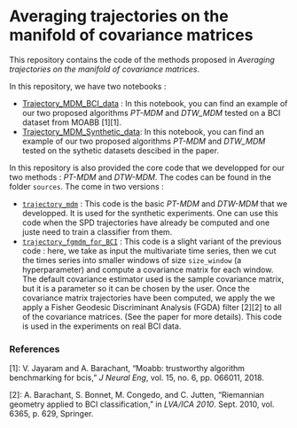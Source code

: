 # Averaging trajectories on the manifold of covariance matrices

This repository contains the code of the methods proposed in _Averaging trajectories on the manifold of covariance matrices_.

In this repository, we have two notebooks :
- [Trajectory_MDM_BCI_data](Trajectory_MDM_BCI_data.ipynb) : In this notebook, you can find an example of our two proposed algorithms _PT-MDM_ and _DTW_MDM_ tested on a BCI dataset from MOABB [1][1].
- [Trajectory_MDM_Synthetic_data](Trajectory_MDM_Synthetic_data.ipynb): In this notebook, you can find an example of our two proposed algorithms _PT-MDM_ and _DTW_MDM_ tested on the sythetic datasets descibed in the paper.

In this repository is also provided the core code that we developped for our two methods : _PT-MDM_ and _DTW-MDM_. The codes can be found in the folder `sources`. The come in two versions :
- [`trajectory_mdm`](source/trajectory_mdm.py) : This code is the basic _PT-MDM_ and _DTW-MDM_ that we developped. It is used for the synthetic experiments. One can use this code when the SPD trajectories have already be computed and one juste need to train a classifier from them.
- [`trajectory_fgmdm_for_BCI`](source/trajectory_fgmdm_for_BCI.py) : This code is a slight variant of the previous code : here, we take as input the multivariate time series, then we cut the times series into smaller windows of size `size_window` (a hyperparameter) and compute a covariance matrix for each window. The default covariance estimator used is the sample covariance matrix, but it is a parameter so it can be chosen by the user. Once the covariance matrix trajectories have been computed, we apply the we apply a Fisher Geodesic Discriminant Analysis (FGDA) filter [2][2] to all of the covariance matrices. (See the paper for more details). This code is used in the experiments on real BCI data.  

### References
[1]: V. Jayaram and A. Barachant, “Moabb: trustworthy algorithm benchmarking for bcis,” _J Neural Eng_, vol. 15, no. 6, pp. 066011, 2018.

[2]: A. Barachant, S. Bonnet, M. Congedo, and C. Jutten, “Riemannian geometry applied to BCI classification,” in _LVA/ICA 2010_. Sept. 2010, vol. 6365, p. 629, Springer.
